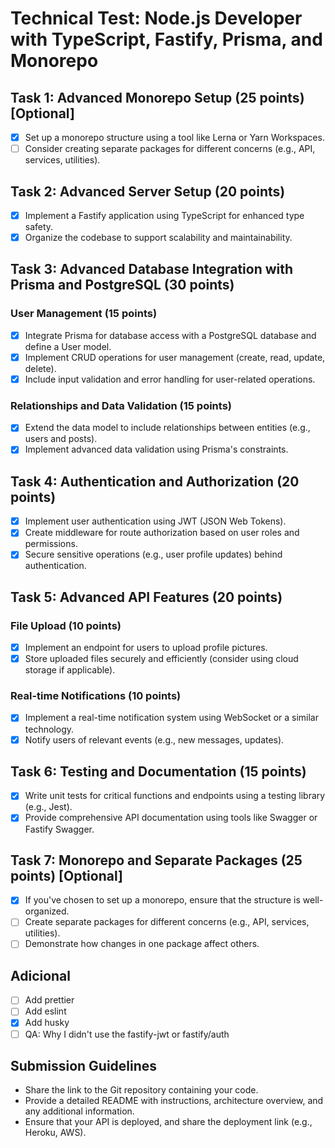# Technical Test: Node.js Developer with TypeScript, Fastify, Prisma, and Monorepo

## Task 1: Advanced Monorepo Setup (25 points) [Optional]

- [x] Set up a monorepo structure using a tool like Lerna or Yarn Workspaces.
- [ ] Consider creating separate packages for different concerns (e.g., API, services, utilities).

## Task 2: Advanced Server Setup (20 points)

- [x] Implement a Fastify application using TypeScript for enhanced type safety.
- [x] Organize the codebase to support scalability and maintainability.

## Task 3: Advanced Database Integration with Prisma and PostgreSQL (30 points)

### User Management (15 points)

- [x] Integrate Prisma for database access with a PostgreSQL database and define a User model.
- [x] Implement CRUD operations for user management (create, read, update, delete).
- [x] Include input validation and error handling for user-related operations.

### Relationships and Data Validation (15 points)

- [x] Extend the data model to include relationships between entities (e.g., users and posts).
- [x] Implement advanced data validation using Prisma's constraints.

## Task 4: Authentication and Authorization (20 points)

- [x] Implement user authentication using JWT (JSON Web Tokens).
- [x] Create middleware for route authorization based on user roles and permissions.
- [x] Secure sensitive operations (e.g., user profile updates) behind authentication.

## Task 5: Advanced API Features (20 points)

### File Upload (10 points)

- [x] Implement an endpoint for users to upload profile pictures.
- [x] Store uploaded files securely and efficiently (consider using cloud storage if applicable).

### Real-time Notifications (10 points)

- [x] Implement a real-time notification system using WebSocket or a similar technology.
- [x] Notify users of relevant events (e.g., new messages, updates).

## Task 6: Testing and Documentation (15 points)

- [x] Write unit tests for critical functions and endpoints using a testing library (e.g., Jest).
- [x] Provide comprehensive API documentation using tools like Swagger or Fastify Swagger.

## Task 7: Monorepo and Separate Packages (25 points) [Optional]

- [x] If you've chosen to set up a monorepo, ensure that the structure is well-organized.
- [ ] Create separate packages for different concerns (e.g., API, services, utilities).
- [ ] Demonstrate how changes in one package affect others.

## Adicional

- [ ] Add prettier
- [ ] Add eslint
- [x] Add husky
- [ ] QA: Why I didn't use the fastify-jwt or fastify/auth

## Submission Guidelines

- Share the link to the Git repository containing your code.
- Provide a detailed README with instructions, architecture overview, and any additional information.
- Ensure that your API is deployed, and share the deployment link (e.g., Heroku, AWS).
